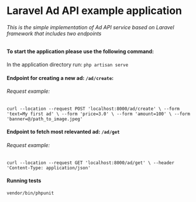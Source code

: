 # Laravel Ad API example application
###### This is the simple implementation of Ad API service based on Laravel framework that includes two endpoints
#### To start the application please use the following command:
In the application directory run:
`php artisan serve`

#### Endpoint for creating a new ad: `/ad/create`:

###### Request example:

`curl --location --request POST 'localhost:8000/ad/create' \
 --form 'text=My first ad' \
 --form 'price=3.0' \
 --form 'amount=100' \
 --form 'banner=@/path_to_image.jpeg'`

#### Endpoint to fetch most relevanted ad: `/ad/get`

###### Request example:
`curl --location --request GET 'localhost:8000/ad/get' \
 --header 'Content-Type: application/json'`

#### Running tests

`vendor/bin/phpunit`
